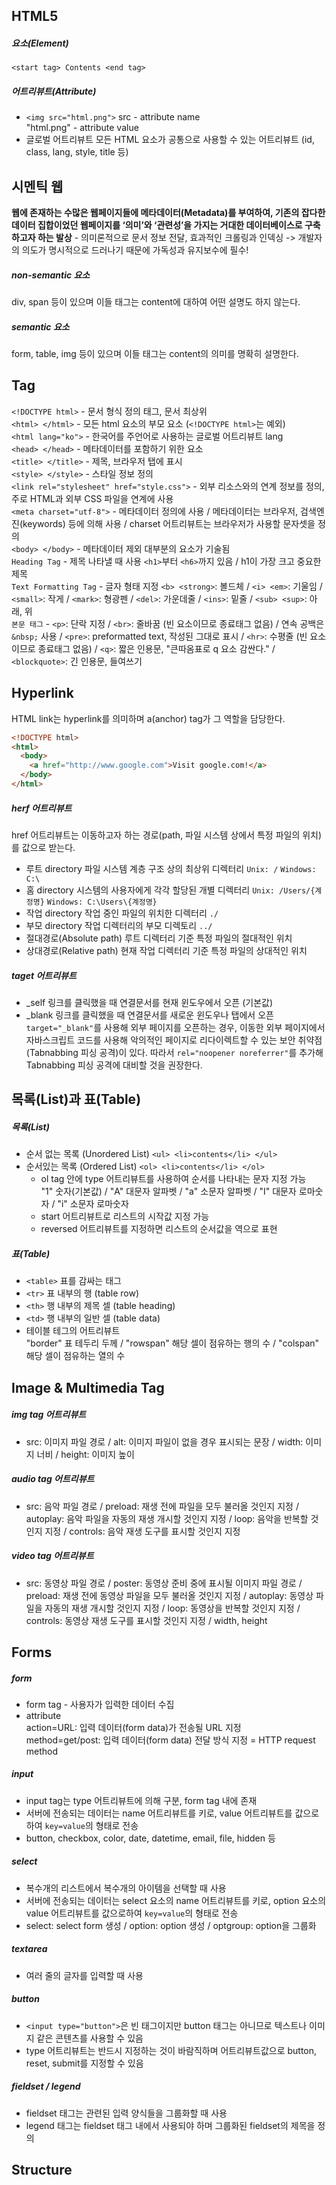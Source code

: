 ## HTML5
##### 요소(Element)
`<start tag> Contents <end tag>`
##### 어트리뷰트(Attribute)
* `<img src="html.png">`
src - attribute name  
"html.png" - attribute value  
* 글로벌 어트리뷰트
모든 HTML 요소가 공통으로 사용할 수 있는 어트리뷰트 (id, class, lang, style, title 등)
## 시멘틱 웹
**웹에 존재하는 수많은 웹페이지들에 메타데이터(Metadata)를 부여하여, 기존의 잡다한 데이터 집합이었던 웹페이지를 ‘의미’와 ‘관련성’을 가지는 거대한 데이터베이스로 구축하고자 하는 발상** - 의미론적으로 문서 정보 전달, 효과적인 크롤링과 인덱싱 -> 개발자의 의도가 명시적으로 드러나기 때문에 가독성과 유지보수에 필수!
##### non-semantic 요소
div, span 등이 있으며 이들 태그는 content에 대하여 어떤 설명도 하지 않는다.
##### semantic 요소
form, table, img 등이 있으며 이들 태그는 content의 의미를 명확히 설명한다.
## Tag
`<!DOCTYPE html>` - 문서 형식 정의 태그, 문서 최상위  
`<html> </html>` - 모든 html 요소의 부모 요소 (`<!DOCTYPE html>`는 예외)  
`<html lang="ko">` - 한국어를 주언어로 사용하는 글로벌 어트리뷰트 lang  
`<head> </head>` - 메타데이터를 포함하기 위한 요소  
`<title> </title>` - 제목, 브라우저 탭에 표시  
`<style> </style>` - 스타일 정보 정의  
`<link rel="stylesheet" href="style.css">` - 외부 리소스와의 연계 정보를 정의, 주로 HTML과 외부 CSS 파일을 연계에 사용  
`<meta charset="utf-8">` - 메타데이터 정의에 사용 / 메타데이터는 브라우저, 검색엔진(keywords) 등에 의해 사용 / charset 어트리뷰트는 브라우저가 사용할 문자셋을 정의  
`<body> </body>` - 메타데이터 제외 대부분의 요소가 기술됨  
`Heading Tag` - 제목 나타낼 때 사용 `<h1>`부터 `<h6>`까지 있음 / h1이 가장 크고 중요한 제목  
`Text Formatting Tag` - 글자 형태 지정 `<b> <strong>`: 볼드체 / `<i> <em>`: 기울임 / `<small>`: 작게 / `<mark>`: 형광펜 / `<del>`: 가운데줄 / `<ins>`: 밑줄 / `<sub> <sup>`: 아래, 위  
`본문 태그` - `<p>`: 단락 지정 / `<br>`: 줄바꿈 (빈 요소이므로 종료태그 없음) / 연속 공백은 `&nbsp;` 사용 / `<pre>`: preformatted text, 작성된 그대로 표시 / `<hr>`: 수평줄 (빈 요소이므로 종료태그 없음) / `<q>`: 짧은 인용문, "큰따옴표로 q 요소 감싼다." / `<blockquote>`: 긴 인용문, 들여쓰기
## Hyperlink
HTML link는 hyperlink를 의미하며 a(anchor) tag가 그 역할을 담당한다.
```html
<!DOCTYPE html>
<html>
  <body>
    <a href="http://www.google.com">Visit google.com!</a>
  </body>
</html>
```
##### herf 어트리뷰트
href 어트리뷰트는 이동하고자 하는 경로(path, 파일 시스템 상에서 특정 파일의 위치)를 값으로 받는다.
* 루트 directory
파일 시스템 계층 구조 상의 최상위 디렉터리 `Unix: /` `Windows: C:\`
* 홈 directory
시스템의 사용자에게 각각 할당된 개별 디렉터리 `Unix: /Users/{계정명}` `Windows: C:\Users\{계정명}`
* 작업 directory
작업 중인 파일의 위치한 디렉터리 `./`
* 부모 directory
작업 디렉터리의 부모 디렉토리 `../`
* 절대경로(Absolute path)
루트 디렉터리 기준 특정 파일의 절대적인 위치
* 상대경로(Relative path)
현재 작업 디렉터리 기준 특정 파일의 상대적인 위치
##### taget 어트리뷰트
* _self
링크를 클릭했을 때 연결문서를 현재 윈도우에서 오픈 (기본값)
* _blank
링크를 클릭했을 때 연결문서를 새로운 윈도우나 탭에서 오픈  
`target="_blank"`를 사용해 외부 페이지를 오픈하는 경우, 이동한 외부 페이지에서 자바스크립트 코드를 사용해 악의적인 페이지로 리다이렉트할 수 있는 보안 취약점(Tabnabbing 피싱 공격)이 있다. 따라서 `rel="noopener noreferrer"`를 추가해 Tabnabbing 피싱 공격에 대비할 것을 권장한다.
## 목록(List)과 표(Table)
##### 목록(List)
* 순서 없는 목록 (Unordered List)
`<ul> <li>contents</li> </ul>`
* 순서있는 목록 (Ordered List)
`<ol> <li>contents</li> </ol>`
  * ol tag 안에 type 어트리뷰트를 사용하여 순서를 나타내는 문자 지정 가능  
"1" 숫자(기본값) / "A" 대문자 알파벳 / "a" 소문자 알파벳 / "I" 대문자 로마숫자 / "i" 소문자 로마숫자
  *  start 어트리뷰트로 리스트의 시작값 지정 가능
  * reversed 어트리뷰트를 지정하면 리스트의 순서값을 역으로 표현
##### 표(Table)
* `<table>` 표를 감싸는 태그
* `<tr>` 표 내부의 행 (table row)
* `<th>` 행 내부의 제목 셀 (table heading)
* `<td>` 행 내부의 일반 셀 (table data)
* 테이블 테그의 어트리뷰트  
"border" 표 테두리 두께 / "rowspan" 해당 셀이 점유하는 행의 수 / "colspan" 해당 셀이 점유하는 열의 수

## Image & Multimedia Tag
##### img tag 어트리뷰트
* src: 이미지 파일 경로 / alt: 이미지 파일이 없을 경우 표시되는 문장 / width: 이미지 너비 / height: 이미지 높이
##### audio tag 어트리뷰트
* src: 음악 파일 경로 / preload: 재생 전에 파일을 모두 불러올 것인지 지정 / autoplay: 음악 파일을 자동의 재생 개시할 것인지 지정 / loop: 음악을 반복할 것인지 지정 / controls: 음악 재생 도구를 표시할 것인지 지정
##### video tag 어트리뷰트
* src: 동영상 파일 경로 / poster: 동영상 준비 중에 표시될 이미지 파일 경로 / preload: 재생 전에 동영상 파일을 모두 불러올 것인지 지정 / autoplay: 동영상 파일을 자동의 재생 개시할 것인지 지정 / loop: 동영상을 반복할 것인지 지정 / controls: 동영상 재생 도구를 표시할 것인지 지정 / width, height
## Forms
##### form
* form tag - 사용자가 입력한 데이터 수집  
* attribute  
action=URL: 입력 데이터(form data)가 전송될 URL 지정  
method=get/post: 입력 데이터(form data) 전달 방식 지정 = HTTP request method
##### input
* input tag는 type 어트리뷰트에 의해 구분, form tag 내에 존재
* 서버에 전송되는 데이터는 name 어트리뷰트를 키로, value 어트리뷰트를 값으로하여 `key=value`의 형태로 전송
* button, checkbox, color, date, datetime, email, file, hidden 등
##### select
* 복수개의 리스트에서 복수개의 아이템을 선택할 때 사용
* 서버에 전송되는 데이터는 select 요소의 name 어트리뷰트를 키로, option 요소의 value 어트리뷰트를 값으로하여 `key=value`의 형태로 전송
* select: select form 생성 / option: option 생성 / optgroup: option을 그룹화
##### textarea
* 여러 줄의 글자를 입력할 때 사용
##### button
* `<input type="button">`은 빈 태그이지만 button 태그는 아니므로 텍스트나 이미지 같은 콘텐츠를 사용할 수 있음
* type 어트리뷰트는 반드시 지정하는 것이 바람직하며 어트리뷰트값으로 button, reset, submit를 지정할 수 있음
##### fieldset / legend
* fieldset 태그는 관련된 입력 양식들을 그룹화할 때 사용
* legend 태그는 fieldset 태그 내에서 사용되야 하며 그룹화된 fieldset의 제목을 정의
## Structure